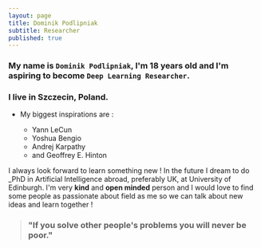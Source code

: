 ```yaml
---
layout: page
title: Dominik Podlipniak
subtitle: Researcher
published: true
---
```


### My name is `Dominik Podlipniak`, I'm 18 years old and I'm aspiring to become `Deep Learning Researcher`.
### I live in Szczecin, Poland.   

 
* My biggest inspirations are :
 
	* Yann LeCun
	* Yoshua Bengio
	* Andrej Karpathy
	* and Geoffrey E. Hinton

I always look forward to learn something new ! In the future
I dream to do _PhD in Artificial Intelligence abroad, preferably UK, at University of Edinburgh.
I'm very **kind** and **open minded**
person and I would love to find some people as passionate about field as me so we can talk
about new ideas and learn together !

> ### "If you solve other people's problems you will never be poor."
